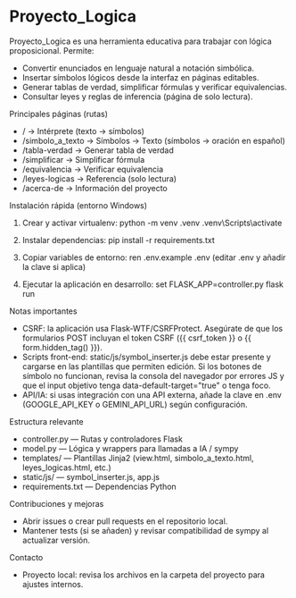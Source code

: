 # Proyecto_Logica

Proyecto_Logica es una herramienta educativa para trabajar con lógica proposicional. Permite:
- Convertir enunciados en lenguaje natural a notación simbólica.
- Insertar símbolos lógicos desde la interfaz en páginas editables.
- Generar tablas de verdad, simplificar fórmulas y verificar equivalencias.
- Consultar leyes y reglas de inferencia (página de solo lectura).

Principales páginas (rutas)
- /                → Intérprete (texto → símbolos)
- /simbolo_a_texto  → Símbolos → Texto (símbolos → oración en español)
- /tabla-verdad     → Generar tabla de verdad
- /simplificar      → Simplificar fórmula
- /equivalencia     → Verificar equivalencia
- /leyes-logicas    → Referencia (solo lectura)
- /acerca-de        → Información del proyecto

Instalación rápida (entorno Windows)
1. Crear y activar virtualenv:
   python -m venv .venv
   .venv\Scripts\activate

2. Instalar dependencias:
   pip install -r requirements.txt

3. Copiar variables de entorno:
   ren .env.example .env
   (editar .env y añadir la clave si aplica)

4. Ejecutar la aplicación en desarrollo:
   set FLASK_APP=controller.py
   flask run

Notas importantes
- CSRF: la aplicación usa Flask-WTF/CSRFProtect. Asegúrate de que los formularios POST incluyan el token CSRF ({{ csrf_token }} o {{ form.hidden_tag() }}).
- Scripts front-end: static/js/symbol_inserter.js debe estar presente y cargarse en las plantillas que permiten edición. Si los botones de símbolo no funcionan, revisa la consola del navegador por errores JS y que el input objetivo tenga data-default-target="true" o tenga foco.
- API/IA: si usas integración con una API externa, añade la clave en .env (GOOGLE_API_KEY o GEMINI_API_URL) según configuración.

Estructura relevante
- controller.py        — Rutas y controladores Flask
- model.py             — Lógica y wrappers para llamadas a IA / sympy
- templates/           — Plantillas Jinja2 (view.html, simbolo_a_texto.html, leyes_logicas.html, etc.)
- static/js/           — symbol_inserter.js, app.js
- requirements.txt     — Dependencias Python

Contribuciones y mejoras
- Abrir issues o crear pull requests en el repositorio local.
- Mantener tests (si se añaden) y revisar compatibilidad de sympy al actualizar versión.

Contacto
- Proyecto local: revisa los archivos en la carpeta del proyecto para ajustes internos.